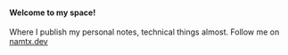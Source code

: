 #### Welcome to my space!

Where I publish my personal notes, technical things almost.
Follow me on [namtx.dev](https://namtx.dev)
